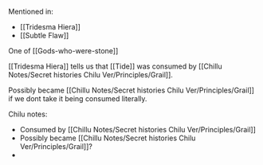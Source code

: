 Mentioned in:
- [[Tridesma Hiera]]
- [[Subtle Flaw]]

One of [[Gods-who-were-stone]] 

[[Tridesma Hiera]] tells us that [[Tide]] was consumed by [[Chillu Notes/Secret histories Chilu Ver/Principles/Grail]].

Possibly became [[Chillu Notes/Secret histories Chilu Ver/Principles/Grail]] if we dont take it being consumed literally.

Chilu notes:
- Consumed by [[Chillu Notes/Secret histories Chilu Ver/Principles/Grail]]
- Possibly became [[Chillu Notes/Secret histories Chilu Ver/Principles/Grail]]?
- 